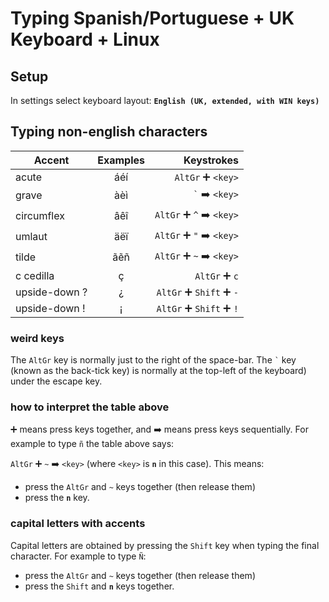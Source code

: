 # Typing Spanish/Portuguese + UK Keyboard + Linux

## Setup

In settings select keyboard layout: **`English (UK, extended, with WIN keys)`**

## Typing non-english characters

Accent        | Examples | Keystrokes
------------- |:--------:| ----------:
acute         | áéí      | `AltGr` :heavy_plus_sign: `<key>`
grave         | àèì      | `` ` `` :arrow_right: `<key>`
circumflex    | âêî      | `AltGr` :heavy_plus_sign: `^` :arrow_right: `<key>`
umlaut        | äëï      | `AltGr` :heavy_plus_sign: `"` :arrow_right: `<key>`
tilde         | ãẽñ      | `AltGr` :heavy_plus_sign: `~` :arrow_right: `<key>`
c cedilla     | ç        | `AltGr` :heavy_plus_sign: `c`
upside-down ? | ¿        | `AltGr` :heavy_plus_sign: `Shift` :heavy_plus_sign: `-`
upside-down ! | ¡        | `AltGr` :heavy_plus_sign: `Shift` :heavy_plus_sign: `!`

### weird keys

The `AltGr` key is normally just to the right of the space-bar. The `` ` `` key (known as the back-tick key) is normally at the top-left of the keyboard) under the escape key. 

### how to interpret the table above 

:heavy_plus_sign: means press keys together, and :arrow_right: means press keys sequentially. For example to type `ñ` the table above says:

`AltGr` :heavy_plus_sign: `~` :arrow_right: `<key>` (where `<key>` is **`n`** in this case). This means: 
- press the `AltGr` and `~` keys together (then release them)
- press the **`n`** key.

### capital letters with accents

Capital letters are obtained by pressing the `Shift` key when typing the final character. For example to type `Ñ`:
- press the `AltGr` and `~` keys together (then release them)
- press the `Shift` and **`n`** keys together.
